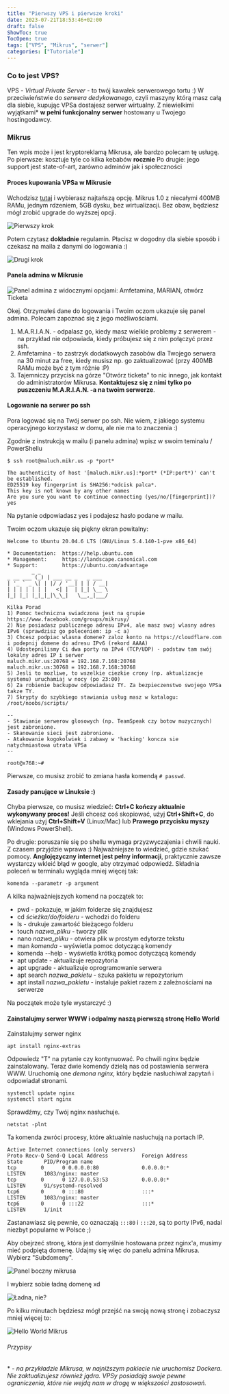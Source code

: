 ```yaml
---
title: "Pierwszy VPS i pierwsze kroki"
date: 2023-07-21T18:53:46+02:00
draft: false
ShowToc: true
TocOpen: true
tags: ["VPS", "Mikrus", "serwer"]
categories: ["Tutoriale"]
---
```

### Co to jest VPS?

VPS - *Virtual Private Server* - to twój kawałek serwerowego tortu :)
W przeciwieństwie do *serwera dedykowanego*, czyli maszyny którą masz całą dla siebie,
kupując VPSa dostajesz serwer wirtualny. Z niewielkimi wyjątkami\* **w pełni funkcjonalny serwer** hostowany
u Twojego hostingodawcy.

### Mikrus

Ten wpis może i jest kryptoreklamą Mikrusa, ale bardzo polecam tę usługę.
Po pierwsze: kosztuje tyle co kilka kebabów **rocznie**
Po drugie: jego support jest state-of-art, zarówno adminów jak i społeczności

#### Proces kupowania VPSa w Mikrusie

Wchodzisz [tutaj](https://mikr.us) i wybierasz najtańszą opcję. Mikrus 1.0 z niecałymi 400MB RAMu, jednym rdzeniem, 5GB dysku, bez wirtualizacji. Bez obaw, będziesz mógł zrobić upgrade do wyższej opcji.

![Pierwszy krok](pakiety.png)

Potem czytasz **dokładnie** regulamin. Płacisz w dogodny dla siebie sposób i czekasz na maila z danymi do logowania :)

![Drugi krok](regulamin-i-dodatki.png)

#### Panela admina w Mikrusie

![Panel admina z widocznymi opcjami: Amfetamina, MARIAN, otwórz Ticketa](panel-admina.png)

Okej. Otrzymałeś dane do logowania i Twoim oczom ukazuje się panel admina. Polecam zapoznać się z jego możliwościami.
1. M.A.R.I.A.N. - odpalasz go, kiedy masz wielkie problemy z serwerem - na przykład nie odpowiada, kiedy próbujesz się z nim połączyć przez ssh.
2. Amfetamina - to zastrzyk dodatkowych zasobów dla Twojego serwera na 30 minut za free, kiedy musisz np. go zaktualizować (przy 400MB RAMu może być z tym różnie :P)
3. Tajemniczy przycisk na górze "Otwórz ticketa" to nic innego, jak kontakt do administratorów Mikrusa. **Kontaktujesz się z nimi tylko po puszczeniu M.A.R.I.A.N. -a na twoim serwerze**.

#### Logowanie na serwer po ssh

Pora logować się na Twój serwer po ssh. Nie wiem, z jakiego systemu operacyjnego korzystasz w domu, ale nie ma to znaczenia :)

Zgodnie z instrukcją w mailu (i panelu admina) wpisz w swoim teminalu / PowerShellu
    
    $ ssh root@maluch.mikr.us -p *port*

    The authenticity of host '[maluch.mikr.us]:*port* (*IP:port*)' can't be established.
    ED25519 key fingerprint is SHA256:*odcisk palca*.
    This key is not known by any other names
    Are you sure you want to continue connecting (yes/no/[fingerprint])? yes

Na pytanie odpowiadasz yes i podajesz hasło podane w mailu.

Twoim oczom ukazuje się piękny ekran powitalny:

    Welcome to Ubuntu 20.04.6 LTS (GNU/Linux 5.4.140-1-pve x86_64)

    * Documentation:  https://help.ubuntu.com
    * Management:     https://landscape.canonical.com
    * Support:        https://ubuntu.com/advantage
            _ _
    _ __ ___ (_) | ___ __ _   _ ___
    | '_ ` _ \| | |/ / '__| | | / __|
    | | | | | | |   <| |  | |_| \__ \
    |_| |_| |_|_|_|\_\_|   \__,_|___/

    Kilka Porad
    1) Pomoc techniczna swiadczona jest na grupie https://www.facebook.com/groups/mikrusy/
    2) Nie posiadasz publicznego adresu IPv4, ale masz swoj wlasny adres IPv6 (sprawdzisz go poleceniem: ip -c a)
    3) Chcesz podpiac wlasna domene? zaloz konto na https://cloudflare.com i podepnij domene do adresu IPv6 (rekord AAAA)
    4) Udostepnilismy Ci dwa porty na IPv4 (TCP/UDP) - podstaw tam swój lokalny adres IP i serwer
    maluch.mikr.us:20768 = 192.168.7.168:20768
    maluch.mikr.us:30768 = 192.168.7.168:30768
    5) Jesli to mozliwe, to wszelkie ciezkie crony (np. aktualizacje systemu) uruchamiaj w nocy (po 23:00)
    6) Za robienie backupow odpowiadasz TY. Za bezpieczenstwo swojego VPSa takze TY.
    7) Skrypty do szybkiego stawiania usług masz w katalogu: /root/noobs/scripts/

    --
    - Stawianie serwerow glosowych (np. TeamSpeak czy botow muzycznych) jest zabronione.
    - Skanowanie sieci jest zabronione.
    - Atakowanie kogokolwiek i zabawy w 'hacking' koncza sie natychmiastowa utrata VPSa
    --

    root@x768:~# 

Pierwsze, co musisz zrobić to zmiana hasła komendą `# passwd`.

#### Zasady panujące w Linuksie :)

Chyba pierwsze, co musisz wiedzieć: **Ctrl+C kończy aktualnie wykonywany proces!**
Jeśli chcesz coś skopiować, użyj **Ctrl+Shift+C**, do wklejania użyj **Ctrl+Shift+V** (Linux/Mac) lub **Prawego przycisku myszy** (Windows PowerShell).

Po drugie: poruszanie się po shellu wymaga przyzwyczajenia i chwili nauki. Z czasem przyjdzie wprawa :)
Najważniejsze to wiedzieć, gdzie szukać pomocy. **Anglojęzyczny internet jest pełny informacji**, praktycznie zawsze wystarczy wkleić błąd w google, aby otrzymać odpowiedź.
Składnia poleceń w terminalu wygląda mniej więcej tak:

    komenda --parametr -p argument

A kilka najważniejszych komend na początek to:

* pwd - pokazuje, w jakim folderze się znajdujesz
* cd *ścieżka/do/folderu* - wchodzi do folderu
* ls - drukuje zawartość bieżącego folderu
* touch *nazwa_pliku* - tworzy plik
* nano *nazwa_pliku* - otwiera plik w prostym edytorze tekstu
* man *komenda* - wyświetla pomoc dotyczącą komendy
* komenda --help - wyświetla krótką pomoc dotyczącą komendy
* apt update - aktualizuje repozytoria
* apt upgrade - aktualizuje oprogramowanie serwera
* apt search *nazwa_pakietu* - szuka pakietu w repozytorium
* apt install *nazwa_pakietu* - instaluje pakiet razem z zależnościami na serwerze

Na początek może tyle wystarczyć :)

#### Zainstalujmy serwer WWW i odpalmy naszą pierwszą stronę Hello World

Zainstalujmy serwer nginx

    apt install nginx-extras

Odpowiedz "T" na pytanie czy kontynuować. Po chwili nginx będzie zainstalowany.
Teraz dwie komendy dzielą nas od postawienia serwera WWW. Uruchomią one *demona nginx*, który będzie nasłuchiwał zapytań i odpowiadał stronami. 

    systemctl update nginx
    systemctl start nginx

Sprawdźmy, czy Twój nginx nasłuchuje.

    netstat -plnt

Ta komenda zwróci procesy, które aktualnie nasłuchują na portach IP.

    Active Internet connections (only servers)
    Proto Recv-Q Send-Q Local Address           Foreign Address         State       PID/Program name    
    tcp        0      0 0.0.0.0:80              0.0.0.0:*               LISTEN      1083/nginx: master  
    tcp        0      0 127.0.0.53:53           0.0.0.0:*               LISTEN      91/systemd-resolved 
    tcp6       0      0 :::80                   :::*                    LISTEN      1083/nginx: master  
    tcp6       0      0 :::22                   :::*                    LISTEN      1/init              

Zastanawiasz się pewnie, co oznaczają `:::80` i `:::20`, są to porty IPv6, nadal niezbyt popularne w Polsce ;)

Aby obejrzeć stronę, która jest domyślnie hostowana przez nginx'a, musimy mieć podpiętą domenę. Udajmy się więc do panelu admina Mikrusa. Wybierz "Subdomeny".

![Panel boczny mikrusa](mikrus-panel-boczny.png)

I wybierz sobie ładną domenę xd

![Ładna, nie?](subdomeny.png)

Po kilku minutach będziesz mógł przejść na swoją nową stronę i zobaczysz mniej więcej to:

![Hello World Mikrus](hello-world.png)

###### Przypisy
\* - *na przykładzie Mikrusa, w najniższym pakiecie nie uruchomisz Dockera. Nie zaktualizujesz również jądra. VPSy posiadają swoje pewne ograniczenia, które nie wejdą nam w drogę w większości zastosowań.*
